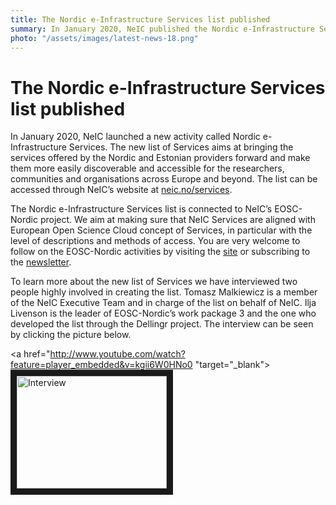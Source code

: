 ```yaml
---
title: The Nordic e-Infrastructure Services list published
summary: In January 2020, NeIC published the Nordic e-Infrastructure Services list. The list aims at making Nordic services better discoverable and accessible for researchers in the Nordics and Estonia, EU and beyond. 
photo: "/assets/images/latest-news-18.png"
---
```


The Nordic e-Infrastructure Services list published
===============================

In January 2020, NeIC launched a new activity called Nordic e-Infrastructure Services. The new list of Services aims at bringing the services offered by the Nordic and Estonian providers forward and make them more easily discoverable and accessible for the researchers, communities and organisations across Europe and beyond. The list can be accessed through NeIC’s website at [neic.no/services](https://neic.no/services/). 

The Nordic e-Infrastructure Services list is connected to NeIC’s EOSC-Nordic project. We aim at making sure that NeIC Services are aligned with European Open Science Cloud concept of Services, in particular with the level of descriptions and methods of access. You are very welcome to follow on the EOSC-Nordic activities by visiting the [site](https://eosc-nordic.eu) or subscribing to the [newsletter](https://eosc-nordic.eu/newsletter/).

To learn more about the new list of Services we have interviewed two people highly involved in creating the list. Tomasz Malkiewicz is a member of the NeIC Executive Team and in charge of the list on behalf of NeIC. Ilja Livenson is the leader of EOSC-Nordic’s work package 3 and the one who developed the list through the Dellingr project. The interview can be seen by clicking the picture below.

<a href="http://www.youtube.com/watch?feature=player_embedded&v=kgii6W0HNo0 "target="_blank">
  <img src="http://img.youtube.com/vi/kgii6W0HNo0/0.jpg" alt="Interview" width="240" height="180" border="10"/>
</a>
